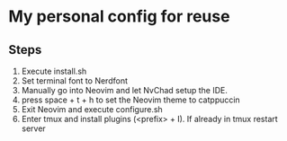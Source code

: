 # My personal config for reuse

## Steps 

1. Execute install.sh
3. Set terminal font to Nerdfont
4. Manually go into Neovim and let NvChad setup the IDE.
5. press space + t + h to set the Neovim theme to catppuccin
6. Exit Neovim and execute configure.sh
7. Enter tmux and install plugins (&lt;prefix&gt; + I). If already in tmux restart server

